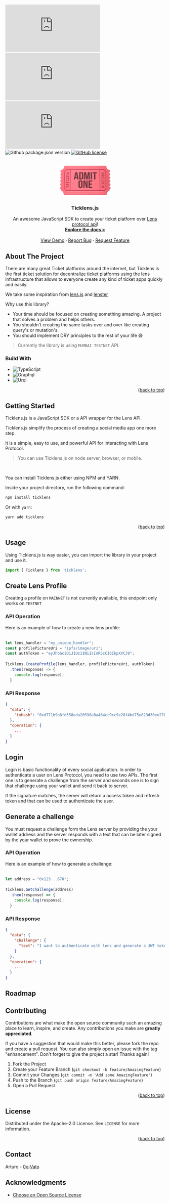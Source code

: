 <!-- PROJECT SHIELDS -->
[![Contributors](https://img.shields.io/github/contributors/ArturVargas/ticklens.js)](https://github.com/ArturVargas/ticklens.js/contributors)
[![Forks](https://img.shields.io/github/forks/ArturVargas/ticklens.js?style=plastic)](https://github.com/ArturVargas/ticklens.js/forks)
[![Issues](https://img.shields.io/github/issues/ArturVargas/ticklens.js)](https://github.com/ArturVargas/ticklens.js/issues)
![Github package.json version](https://img.shields.io/github/package-json/v/ArturVargas/ticklens.js.svg)
[![GitHub license](https://img.shields.io/github/license/ArturVargas/ticklens.js.svg)](https://github.com/ArturVargas/ticklens.js/blob/master/LICENSE)

<br/>
<div align="center">
  <a href="https://github.com/">
    <img alt="logo" src="ticklens.png" width="170" height="100" />
  </a>
  <h3 align="center">Ticklens.js</h3>

  <p align="center">
    An awesome JavaScript SDK to create your ticket platform over
    <a href="https://docs.lens.xyz/docs"> Lens protocol api</a>!
    <br />
    <a href="https://github.com/ArturVargas/ticklens.js"><strong>Explore the docs »</strong></a>
    <br />
    <br />
    <a href="https://github.com/ArturVargas/ticklens.js">View Demo</a>
    ·
    <a href="https://github.com/ArturVargas/ticklens.js/issues">Report Bug</a>
    ·
    <a href="https://github.com/ArturVargas/ticklens.js/issues">Request Feature</a>
  </p>
</div>

<!-- ABOUT THE PROJECT -->
## About The Project

There are many great Ticket platforms around the internet, but Ticklens is the first ticket solution for decentralize ticket platforms using the lens infrastructure that  allows to everyone create any kind of ticket apps quickly and easily.  

We take some inspiration from [lens.js](https://lensjs.suhailkakar.com/) and [lenster](https://lenster.xyz/)  

Why use this library?
* Your time should be focused on creating something amazing. A project  that solves a problem and helps others.
* You shouldn't creating the same tasks over and over like creating query's or mutation's.
* You should implement DRY principles to the rest of your life :smile:  

> Currently the library is using `MUMBAI TESTNET` API.  

### Build With

* ![TypeScript](https://img.shields.io/badge/typescript-%23007ACC.svg?style=for-the-badge&logo=typescript&logoColor=white)
* ![Graphql](https://img.shields.io/badge/GraphQl-E10098?style=for-the-badge&logo=graphql&logoColor=white)
* ![Urql](https://img.shields.io/badge/Urql-121D33?logo=urqldotcom&logoColor=fff&style=for-the-badge)

<p align="right">(<a href="#readme-top">back to top</a>)</p>

<!-- GETTING STARTED -->
## Getting Started

Ticklens.js is a JavaScript SDK or a API wrapper for the Lens API.  

Ticklens.js simplify the process of creating a social media app one more step.  

It is a simple, easy to use, and powerful API for interacting with Lens Protocol.  

> You can use Ticklens.js on node server, browser, or mobile.

<br/>

You can install Ticklens.js either using NPM and YARN.  

Inside your project directory, run the following command:

```sh
npm install ticklens
```

Or with `yarn`:

```sh
yarn add ticklens
```

<p align="right">(<a href="#readme-top">back to top</a>)</p>

<!-- USAGE EXAMPLES -->
## Usage

Using Ticklens.js is way easier, you can import the library in your project and use it.

```js
import { Ticklens } from 'ticklens';
```

## Create Lens Profile

Creating a profile on `MAINNET` is not currently available, this endpoint only works on `TESTNET`  

### API Operation

Here is an example of how to create a new lens profile:

```js

let lens_handler = "my_unique_handler";
const profilePictureUri = "ipfs/image/uri";
const authToken = "eyJhbGciOiJIUzI1NiIsInR5cCI6IkpXVCJ9";

Ticklens.CreateProfile(lens_handler, profilePictureUri, authToken)
  .then(response) => {
    console.log(response);
  }
```

### API Response

```json
{
  "data": {
    "txHash": "0xd771b9b8fd558eda20598e8a464cc9cc9e28f4bd75e823d30ee276dd590cd67e"
  },
  "operation": {
    ...
  }
}
```

## Login

Login is basic functionality of every social application. In order to authenticate a user on Lens Protocol, you need to use two APIs. The first one is to generate a challenge from the server and seconds one is to sign that challenge using your wallet and send it back to server.  

If the signature matches, the server will return a access token and refresh token and that can be used to authenticate the user.  

## Generate a challenge

You must request a challenge form the Lens server by providing the your wallet address and the server responds with a text that can be later signed by the your wallet to prove the ownership.  

### API Operation

Here is an example of how to generate a challenge:

```js

let address = "0x123...678";

Ticklens.GetChallenge(address)
  .then(response) => {
    console.log(response);
  }
```

### API Response

```json
{
  "data": {
    "challenge": {
      "text": "I want to authenticate with lens and generate a JWT token at timestamp - 1645102996447. Auth request id - 6a01ffa229be678f03d705eb9b4c454554e2cef4be2c273fc0c9ed5be8762625"
    }
  },
  "operation": {
    ...
  }
}
```

<!-- ROADMAP -->
## Roadmap

<!-- CONTRIBUTING -->
## Contributing

Contributions are what make the open source community such an amazing place to learn, inspire, and create. Any contributions you make are **greatly appreciated**.

If you have a suggestion that would make this better, please fork the repo and create a pull request. You can also simply open an issue with the tag "enhancement".
Don't forget to give the project a star! Thanks again!

1. Fork the Project
2. Create your Feature Branch (`git checkout -b feature/AmazingFeature`)
3. Commit your Changes (`git commit -m 'Add some AmazingFeature'`)
4. Push to the Branch (`git push origin feature/AmazingFeature`)
5. Open a Pull Request

<p align="right">(<a href="#readme-top">back to top</a>)</p>


<!-- LICENSE -->
## License

Distributed under the Apache-2.0 License. See `LICENSE` for more information.

<p align="right">(<a href="#readme-top">back to top</a>)</p>

<!-- CONTACT -->
## Contact

Arturo - [0x-Vato](https://twitter.com/0xVato)

<!-- ACKNOWLEDGMENTS -->
## Acknowledgments

* [Choose an Open Source License](https://choosealicense.com)
